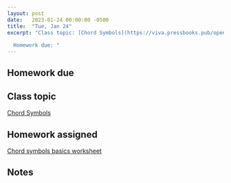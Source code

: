 ```yaml
---
layout: post
date:   2023-01-24 00:00:00 -0500
title:  "Tue, Jan 24"
excerpt: "Class topic: [Chord Symbols](https://viva.pressbooks.pub/openmusictheory/chapter/chord-symbols/)
  
  Homework due: "
---
```


## Homework due



## Class topic

[Chord Symbols](https://viva.pressbooks.pub/openmusictheory/chapter/chord-symbols/)

## Homework assigned

[Chord symbols basics worksheet](https://viva.pressbooks.pub/openmusictheory/chapter/chord-symbols/#assignments)

## Notes

